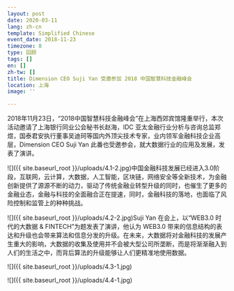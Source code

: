 ```yaml
---
layout: post
date: 2020-03-11
lang: zh-cn
template: Simplified Chinese
event_date: 2018-11-23
timezone: 8
type: 回顾
tags: []
en: []
zh-tw: []
title: Dimension CEO Suji Yan 受邀参加 2018 中国智慧科技金融峰会
location: 上海
image: ''

---
```

2018年11月23日，“2018中国智慧科技金融峰会”在上海西郊宾馆隆重举行，本次活动邀请了上海银行同业公会秘书长赵海，IDC 亚太金融行业分析与咨询总监郑煜，国泰君安执行董事吴迪珂等国内外顶尖技术专家，业内领军金融科技企业高层，Dimension CEO Suji Yan 此番也受邀参会，就大数据行业的应用及发展，发表了演讲。

![]({{ site.baseurl_root }}/uploads/4.1-2.jpg)中国金融科技发展已经进入3.0阶段，互联网，云计算，大数据，人工智能，区块链，网络安全等全新技术，为金融创新提供了源源不断的动力，驱动了传统金融业转型升级的同时，也催生了更多的金融业态，金融与科技的全面融合正在提速，同时，金融科技的落地，也面临了风险控制和监管上的种种挑战。

![]({{ site.baseurl_root }}/uploads/4.2-2.jpg)Suji Yan 在会上，以“WEB3.0 时代的大数据 & FINTECH”为题发表了演讲，他认为 WEB3.0 带来的信息结构的表达和升级也会带来算法和信息分发的升级。在未来，大数据将对金融科技的发展产生重大的影响，大数据的收集及使用并不会被大型公司所垄断，而是将渐渐融入到人们的生活之中，而背后算法的升级能够让人们更精准地使用数据。

![]({{ site.baseurl_root }}/uploads/4.3-1.jpg)

![]({{ site.baseurl_root }}/uploads/4.4-1.jpg)